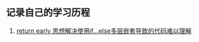 ## 记录自己的学习历程
1. <a href="https://github.com/BLZC/notes/blob/master/%E4%BB%A3%E7%A0%81%E4%BC%98%E5%8C%96/return%20early.md"> return early 思想解决使用if...else多层嵌套导致的代码难以理解 </a>